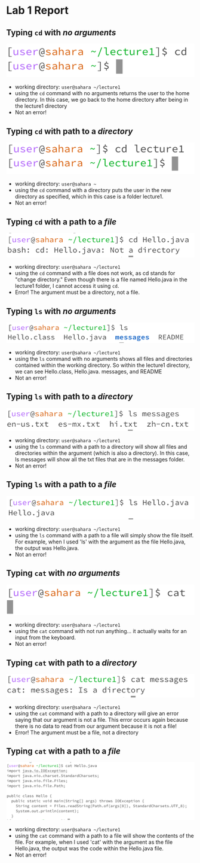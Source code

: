 # Lab 1 Report

## Typing `cd` with _no arguments_
![Image](cd_noarg.png)
- working directory: `user@sahara ~/lecture1`
- using the `cd` command with no arguments returns the user to the home directory. In this case, we go back to the home directory after being in the lecture1 directory
- Not an error!

## Typing `cd` with path to a _directory_
![Image](cd_directory.png)
- working directory: `user@sahara ~`
- using the `cd` command with a directory puts the user in the new directory as specified, which in this case is a folder lecture1.
- Not an error!

## Typing `cd` with a path to a _file_
![Image](cd_file.png)
- working directory: `user@sahara ~/lecture1`
- using the `cd` command with a file does not work, as cd stands for "change directory." Even though there is a file named Hello.java in the lecture1 folder, I cannot access it using `cd`.
- Error! The argument must be a directory, not a file. 

## Typing `ls` with _no arguments_
![Image](ls_noarg.png)
- working directory: `user@sahara ~/lecture1`
- using the `ls` command with no arguments shows all files and directories contained within the working directory. So within the lecture1 directory, we can see Hello.class, Hello.java. messages, and README
- Not an error!

## Typing `ls` with path to a _directory_
![Image](ls_directory.png) 
- working directory: `user@sahara ~/lecture1`
- using the `ls` command with a path to a directory will show all files and directories within the argument (which is also a directory). In this case, ls messages will show all the txt files that are in the messages folder.
- Not an error!

## Typing `ls` with a path to a _file_ 
![Image](ls_file.png)
- working directory: `user@sahara ~/lecture1`
- using the `ls` command with a path to a file will simply show the file itself. For example, when I used 'ls' with the argument as the file Hello.java, the output was Hello.java.
- Not an error!

## Typing `cat` with _no arguments_
![Image](cat_noarg.png)
- working directory: `user@sahara ~/lecture1`
- using the `cat` command with not run anything... it actually waits for an input from the keyboard. 
- Not an error!

## Typing `cat` with path to a _directory_
![Image](cat_directory.png) 
- working directory: `user@sahara ~/lecture1`
- using the `cat` command with a path to a directory will give an error saying that our argument is not a file. This error occurs again because there is no data to read from our argument because it is not a file!
- Error! The argument must be a file, not a directory

## Typing `cat` with a path to a _file_ 
![Image](cat_file.png)
- working directory: `user@sahara ~/lecture1`
- using the `cat` command with a path to a file will show the contents of the file. For example, when I used 'cat' with the argument as the file Hello.java, the output was the code within the Hello.java file. 
- Not an error!
